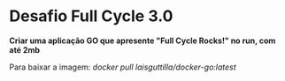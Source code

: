 # Desafio Full Cycle 3.0
<b>Criar uma aplicação GO que apresente "Full Cycle Rocks!" no run, com até 2mb </b>

Para baixar a imagem:
<i>docker pull laisguttilla/docker-go:latest</i>